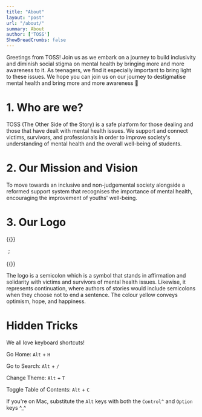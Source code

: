 ```yaml
---
title: "About"
layout: "post"
url: "/about/"
summary: About
author: ['TOSS']
ShowBreadCrumbs: false
---
```


Greetings from TOSS! Join us as we embark on a journey to build inclusivity and diminish social stigma on mental health by bringing more and more awareness to it. As teenagers, we find it especially important to bring light to these issues. We hope you can join us on our journey to destigmatise mental health and bring more and more awareness 💛

# 1. Who are we?
TOSS (The Other Side of the Story) is a safe platform for those dealing and those that have dealt with mental health issues. We support and connect victims, survivors, and professionals in order to improve society's understanding of mental health and the overall well-being of students.

# 2. Our Mission and Vision
To move towards an inclusive and non-judgemental society alongside a reformed support system that recognises the importance of mental health, encouraging the improvement of youths' well-being.

# 3. Our Logo
{{<rawhtml>}}
<div class="logo-circle-secondary"  style = 'margin-left: 5px;'>
                <div class="logo-txt-secondary">;</div>
            </div>
            <br>
{{</rawhtml>}}

The logo is a semicolon which is a symbol that stands in affirmation and solidarity with victims and survivors of mental health issues. Likewise, it represents continuation, where authors of stories would include semicolons when they choose not to end a sentence. The colour yellow conveys optimism, hope, and happiness.

# Hidden Tricks
We all love keyboard shortcuts!

Go Home: `Alt` + `H`

Go to Search: `Alt` + `/`

Change Theme: `Alt` + `T`

Toggle Table of Contents: `Alt` + `C`

If you're on Mac, substitute the `Alt` keys with both the `Control^` and `Option` keys ^_^
